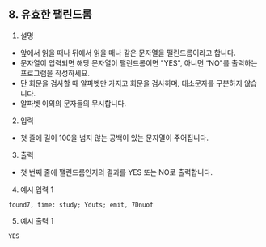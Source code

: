 ## 8. 유효한 팰린드롬
1. 설명

- 앞에서 읽을 때나 뒤에서 읽을 때나 같은 문자열을 팰린드롬이라고 합니다.
- 문자열이 입력되면 해당 문자열이 팰린드롬이면 "YES", 아니면 “NO"를 출력하는 프로그램을 작성하세요.
- 단 회문을 검사할 때 알파벳만 가지고 회문을 검사하며, 대소문자를 구분하지 않습니다.
- 알파벳 이외의 문자들의 무시합니다.

2. 입력

- 첫 줄에 길이 100을 넘지 않는 공백이 있는 문자열이 주어집니다.

3. 출력

- 첫 번째 줄에 팰린드롬인지의 결과를 YES 또는 NO로 출력합니다.

4. 예시 입력 1
```shell
found7, time: study; Yduts; emit, 7Dnuof
```

5. 예시 출력 1

```shell
YES
```